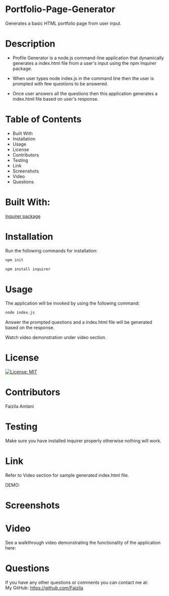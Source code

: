# Portfolio-Page-Generator

Generates a basic HTML portfolio page from user input.

# Description

* Profile Generator is a node.js command-line application that dynamically generates a index.html file from a user's input using the npm Inquirer package.

* When user types node index.js in the command line then the user is prompted with few questions to be answered.

* Once user answers all the questions then this application generates a index.html file based on user's response.

# Table of Contents

* Built With
* Installation
* Usage
* License
* Contributors
* Testing
* Link
* Screenshots
* Video
* Questions

# Built With:

[Inquirer package](https://www.npmjs.com/package/inquirer)

# Installation

Run the following commands for installation:

```bash
npm init
```

```bash
npm install inquirer
```
# Usage

The application will be invoked by using the following command:

```bash
node index.js
```
Answer the prompted questions and a index.html file will be generated based on the response.

Watch video demonstration under video section.

# License

[![License: MIT](https://img.shields.io/badge/License-MIT-yellow.svg)](https://opensource.org/licenses/MIT)

# Contributors

Faizila Amlani

# Testing

Make sure you have installed inquirer properly otherwise nothing will work.

# Link

Refer to Video section for sample generated index.html file.

DEMO: 

# Screenshots



# Video

See a walkthrough video demonstrating the functionality of the application here:




# Questions

If you have any other questions or comments you can contact me at:
   <br>
   My GitHub: https://github.com/Faizila

